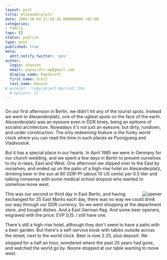 ```yaml
---
layout: post
title: Alexanderplatz
date: 2004-10-04 21:10:26.000000000 +02:00
categories:
- family
tags: []
status: publish
type: post
published: true
meta:
  aktt_notify_twitter: 'yes'
author:
  login: shanson
  email: papascott-wp@gmail.com
  display_name: PapaScott
  first_name: Scott
  last_name: Hanson
# excerpt: !ruby/object:Hpricot::Doc
  # options: {}
---
```

<p><img src="http://www.papascott.de/wordpress/wp-content/uploads/2004/10/alex2004.jpg" alt="" /></p>
<p>On our first afternoon in Berlin, we didn't hit any of the tourist spots. Instead we went to Alexanderplatz, one of the ugliest spots on the face of the earth. Alexanderplatz was an eyesore even in DDR times, being an epitome of socialist architecture. Nowadays it's not just an eyesore, but dirty, rundown, and under construction. The only redeeming feature is the funky world clock where you can read the time in such places as Pyongyang and Vladivostok.</p>
<p>But it has a special place in our hearts. In April 1985 we were in Germany for our church wedding, and we spent a few days in Berlin to present ourselves to my in-laws, East and West. One afternoon we slipped over to the East by ourselves, and ended up on the patio of a high-rise hotel on Alexanderplatz, drinking beer in the sun at 60 DDR-Pf (about 10 US cents) per 0.5 liter and talking nonsense with some medical school dropout who wanted to somehow move west. </p>
<p><img src="http://www.papascott.de/wordpress/wp-content/uploads/2004/10/opener.jpg" alt="opener" align="right" />This was our second or third day in East Berlin, and having exchanged for 25 East Marks each day, there was no way we could drink our way through our DDR currency. So we went shopping at the department store, and bought dishes. And a East German flag. And some beer openers, engraved with the price: EVP 0,15. I still have one. </p>
<p>There's still a high-rise hotel, although they don't seem to have a patio with a beer garden. But there's a self-service kiosk with tables outside across the street, next to the world clock. Beer is now 2.20, plus deposit. We stopped for a half an hour, wondered where the past 20 years had gone, and watched the world go by. Noone stopped at our table wanting to move west.</p>
<p><img src="http://www.papascott.de/wordpress/wp-content/uploads/2004/10/berzirksamt_mitte.jpg" alt="" /></p>
